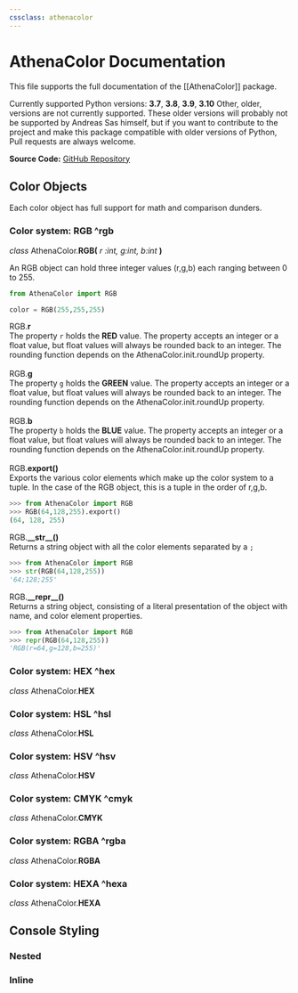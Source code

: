 ```yaml
---
cssclass: athenacolor
---
```


# AthenaColor Documentation
This file supports the full documentation of the [[AthenaColor]] package.

Currently supported Python versions: **3.7**, **3.8**, **3.9**, **3.10**
Other, older, versions are not currently supported. These older versions will probably not be supported by Andreas Sas himself, but if you want to contribute to the project and make this package compatible with older versions of Python, Pull requests are always welcome.

**Source Code:** [GitHub Repository]()

 ## Color Objects
 Each color object has full support for math and comparison dunders.
 
 ### Color system: RGB ^rgb
 *class* AthenaColor.**RGB(** *r :int, g:int, b:int* **)**
 <div class="inset">
	An RGB object can hold three integer values (r,g,b) each ranging between 0 to 255.
</div>

```python
from AthenaColor import RGB

color = RGB(255,255,255)
```

<div class="inset">
	RGB.<b>r</b>
	<div class="inset">
		The property <code>r</code> holds the <b>RED</b> value. The property accepts an integer or a float value, but float values will always be rounded back to an integer. The rounding function depends on the AthenaColor.init.roundUp property.
	</div>
	<br>
</div>

<div class="inset">
	RGB.<b>g</b>
	<div class="inset">
		The property <code>g</code> holds the <b>GREEN</b> value. The property accepts an integer or a float value, but float values will always be rounded back to an integer. The rounding function depends on the AthenaColor.init.roundUp property.
	</div>
	<br>
</div>

<div class="inset">
	RGB.<b>b</b>
	<div class="inset">
		The property <code>b</code> holds the <b>BLUE</b> value. The property accepts an integer or a float value, but float values will always be rounded back to an integer. The rounding function depends on the AthenaColor.init.roundUp property.
	</div>
	<br>
</div>

<div class="inset">
	RGB.<b>export()</b>
	<div class="inset">
		Exports the various color elements which make up the color system to a tuple. In the case of the RGB object, this is a tuple in the order of r,g,b.
	</div>
</div>

```python
>>> from AthenaColor import RGB
>>> RGB(64,128,255).export()
(64, 128, 255)
```

<div class="inset">
	RGB.<b>__str__()</b>
	<div class="inset">
		Returns a string object with all the color elements separated by a <code>;</code>
	</div>
</div>

```python
>>> from AthenaColor import RGB
>>> str(RGB(64,128,255))
'64;128;255'
```

<div class="inset">
	RGB.<b>__repr__()</b>
	<div class="inset">
		Returns a string object, consisting of a literal presentation of the object with name, and color element properties.
	</div>
</div>

```python
>>> from AthenaColor import RGB
>>> repr(RGB(64,128,255))
'RGB(r=64,g=128,b=255)'
```

 ### Color system: HEX ^hex
 *class* AthenaColor.**HEX**
<div class="inset">

</div>

 ### Color system: HSL ^hsl
*class* AthenaColor.**HSL**
<div class="inset">

</div>

 ### Color system: HSV ^hsv
*class* AthenaColor.**HSV**
<div class="inset">

</div>

 ### Color system: CMYK ^cmyk
*class* AthenaColor.**CMYK**
<div class="inset">

</div>

 ### Color system: RGBA ^rgba
*class* AthenaColor.**RGBA**
<div class="inset">

</div>

 ### Color system: HEXA ^hexa
*class* AthenaColor.**HEXA** 
<div class="inset">

</div>

## Console Styling
 ### Nested
### Inline